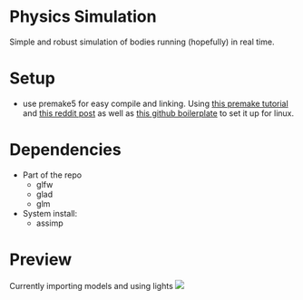 # Physics Simulation

Simple and robust simulation of bodies running (hopefully) in real time.

# Setup
- use premake5 for easy compile and linking. Using [this premake tutorial](https://github.com/premake/premake-core/wiki/Tutorial-Premake-example-with-GLFW-and-OpenGL) and [this reddit post](https://www.reddit.com/r/opengl/comments/rerqhf/simple_glfw_application_template_and_instructions/) as well as [this github boilerplate](https://github.com/HectorPeeters/opengl_premake_boilerplate) to set it up for linux.

# Dependencies
- Part of the repo
    - glfw
    - glad
    - glm
- System install:
    - assimp

# Preview
Currently importing models and using lights
![](projects/20-Assimp/previews/light_backpack.gif)
